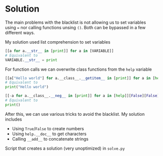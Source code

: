 # Solution

The main problems with the blacklist is not allowing us to set variables using `=` nor calling functions unsing `()`. Both can be bypassed in a few different ways.

My solution used list comprehension to set variables

```python
[[a for a.__str__ in [print]] for a in [VARIABLE]]
# Equivalent to
VARIABLE.__str__ = print
```

For function calls we can overwrite class functions from the `help` variable

```python
[[a["Hello world"] for a.__class__.__getitem__ in [print]] for a in [help]][False][False]
# Equivalent to
print("Hello world")

[[-a for a.__class__.__neg__ in [print]] for a in [help]][False][False]
# Equivalent to
print()
```

After this, we can use various tricks to avoid the blacklist. My solution includes

- Using `True`/`False` to create numbers
- Using `help.__doc__` to get characters
- Calling `__add__` to concatenate strings

Script that creates a solution (very unoptimized) in `solve.py`